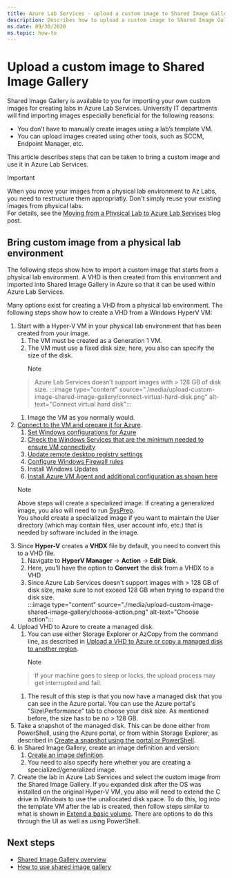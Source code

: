 ```yaml
---
title: Azure Lab Services - upload a custom image to Shared Image Gallery
description: Describes how to upload a custom image to Shared Image Gallery. University IT departments will find importing images especially beneficial.
ms.date: 09/30/2020
ms.topic: how-to
---
```


# Upload a custom image to Shared Image Gallery

Shared Image Gallery is available to you for importing your own custom images for creating labs in Azure Lab Services. University IT departments will find importing images especially beneficial for the following reasons: 

* You don’t have to manually create images using a lab’s template VM.
* You can upload images created using other tools, such as SCCM, Endpoint Manager, etc.

This article describes steps that can be taken to bring a custom image and use it in Azure Lab Services. 

> [!IMPORTANT]
> When you move your images from a physical lab environment to Az Labs, you need to restructure them appropriatly. Don't simply reuse your existing images from physical labs. <br/>For details, see the [Moving from a Physical Lab to Azure Lab Services](https://techcommunity.microsoft.com/t5/azure-lab-services/moving-from-a-physical-lab-to-azure-lab-services/ba-p/1654931) blog post.

## Bring custom image from a physical lab environment

The following steps show how to import a custom image that starts from a physical lab environment. A VHD is then created from this environment and imported into Shared Image Gallery in Azure so that it can be used within Azure Lab Services.

Many options exist for creating a VHD from a physical lab environment. The following steps show how to create a VHD from a Windows HyperV VM:

1. Start with a Hyper-V VM in your physical lab environment that has been created from your image.
    1. The VM must be created as a Generation 1 VM.
    1. The VM must use a fixed disk size; here, you also can specify the size of the disk.    
        > [!NOTE]
	> Azure Lab Services doesn’t support images with > 128 GB of disk size.
        :::image type="content" source="./media/upload-custom-image-shared-image-gallery/connect-virtual-hard-disk.png" alt-text="Connect virtual hard disk":::   
    1. Image the VM as you normally would.
1. [Connect to the VM and prepare it for Azure](https://docs.microsoft.com/azure/virtual-machines/windows/prepare-for-upload-vhd-image).
    1. [Set Windows configurations for Azure](https://docs.microsoft.com/azure/virtual-machines/windows/prepare-for-upload-vhd-image#set-windows-configurations-for-azure)
    1. [Check the Windows Services that are the minimum needed to ensure VM connectivity](https://docs.microsoft.com/azure/virtual-machines/windows/prepare-for-upload-vhd-image#check-the-windows-services)
    1. [Update remote desktop registry settings](https://docs.microsoft.com/azure/virtual-machines/windows/prepare-for-upload-vhd-image#update-remote-desktop-registry-settings)
    1. [Configure Windows Firewall rules](https://docs.microsoft.com/azure/virtual-machines/windows/prepare-for-upload-vhd-image#configure-windows-firewall-rules)
    1. Install Windows Updates
    1. [Install Azure VM Agent and additional configuration as shown here](https://docs.microsoft.com/azure/virtual-machines/windows/prepare-for-upload-vhd-image#complete-the-recommended-configurations)
	> [!NOTE]
	> Above steps will create a specialized image. If creating a generalized image, you also will need to run [SysPrep](https://docs.microsoft.com/azure/virtual-machines/windows/prepare-for-upload-vhd-image#determine-when-to-use-sysprep). <br/>You should create a specialized image if you want to maintain the User directory (which may contain files, user account info, etc.) that is needed by software included in the image.
1. Since **Hyper-V** creates a **VHDX** file by default, you need to convert this to a VHD file.
    1. Navigate to **HyperV Manager** -> **Action** -> **Edit Disk**.
    1. Here, you'll have the option to **Convert** the disk from a VHDX to a VHD
    1. Since Azure Lab Services doesn't support images with > 128 GB of disk size, make sure to not exceed 128 GB when trying to expand the disk size.    
        :::image type="content" source="./media/upload-custom-image-shared-image-gallery/choose-action.png" alt-text="Choose action":::   
1. Upload VHD to Azure to create a managed disk.
    1. You can use either Storage Explorer or AzCopy from the command line, as described in [Upload a VHD to Azure or copy a managed disk to another region](https://docs.microsoft.com/azure/virtual-machines/windows/disks-upload-vhd-to-managed-disk-powershell).
        > [!NOTE]
	> If your machine goes to sleep or locks, the upload process may get interrupted and fail.
    1. The result of this step is that you now have a managed disk that you can see in the Azure portal. 
        You can use the Azure portal's "Size\Performance” tab to choose your disk size. As mentioned before, the size has to be no > 128 GB.
1. Take a snapshot of the managed disk.
	This can be done either from PowerShell, using the Azure portal, or from within Storage Explorer, as described in [Create a snapshot using the portal or PowerShell](https://docs.microsoft.com/azure/virtual-machines/windows/snapshot-copy-managed-disk).
1. In Shared Image Gallery, create an image definition and version:
    1. [Create an image definition](https://docs.microsoft.com/azure/virtual-machines/windows/shared-images-portal#create-an-image-definition).
    1. You need to also specify here whether you are creating a specialized/generalized image.
1. Create the lab in Azure Lab Services and select the custom image from the Shared Image Gallery.
    If you expanded disk after the OS was installed on the original Hyper-V VM, you also will need to extend the C drive in Windows to use the unallocated disk space. To do this, log into the template VM after the lab is created, then follow steps similar to what is shown in [Extend a basic volume](https://docs.microsoft.com/windows-server/storage/disk-management/extend-a-basic-volume). There are options to do this through the UI as well as using PowerShell.

## Next steps

* [Shared Image Gallery overview](https://docs.microsoft.com/azure/virtual-machines/windows/shared-image-galleries)
* [How to use shared image gallery](how-to-use-shared-image-gallery.md)
